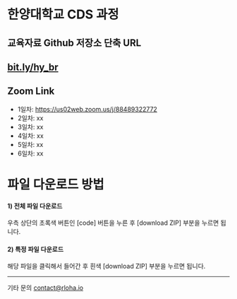 # 한양대학교 CDS 과정

## 교육자료 Github 저장소 단축 URL
## [bit.ly/hy_br](https://bit.ly/hy_br)

## Zoom Link
* 1일차: https://us02web.zoom.us/j/88489322772
* 2일차: xx
* 3일차: xx
* 4일차: xx
* 5일차: xx
* 6일차: xx



# 파일 다운로드 방법

#### 1) 전체 파일 다운로드 
우측 상단의 초록색 버튼인 [code] 버튼을 누른 후 [download ZIP] 부분을 누르면 됩니다.

#### 2) 특정 파일 다운로드
해당 파일을 클릭해서 들어간 후 흰색 [download ZIP] 부분을 누르면 됩니다.


--------------
기타 문의
contact@rloha.io
